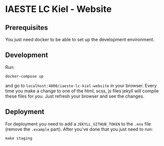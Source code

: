 # IAESTE LC Kiel - Website

## Prerequisites
You just need docker to be able to set up the development environment.

## Development
Run:
```shell
docker-compose up
```

and go to `localhost:4000/iaeste-lc-kiel-website` in your browser. Every time you make a change to one of the html, scss, js files jekyll will compile these files for you. Just refresh your browser and see the changes.

## Deployment
For deployment you need to add a `JEKYLL_GITHUB_TOKEN` to the `.env` file (remove the `.example` part). After you've done that you just need to run:
```shell
make staging
```
